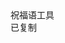 <html lang="zh-CN">
<head>
  <meta charset="UTF-8">
  <meta name="viewport" content="width=device-width, initial-scale=1.0">
  <title>祝福语</title>
  <script src="https://cdn.tailwindcss.com"></script>
  <link href="https://cdn.jsdelivr.net/npm/font-awesome@4.7.0/css/font-awesome.min.css" rel="stylesheet">
  
  <script>
    tailwind.config = {
      theme: {
        extend: {
          colors: {
            primary: '#165DFF',
            success: '#00B42A',
            neutral: '#F5F7FA',
            'neutral-light': '#F9FAFB',
          },
          fontFamily: {
            inter: ['Inter', 'system-ui', 'sans-serif'],
          },
          boxShadow: {
            'micro': '0 1px 4px rgba(0,0,0,0.05)',
          },
          borderRadius: {
            'sm': '4px',
          }
        },
      }
    }
  </script>
  
  <style type="text/tailwindcss">
    body {
      overscroll-behavior: none;
    }
    .blessing-card {
      transition: transform 0.2s ease, box-shadow 0.2s ease;
    }
    .blessing-card:hover {
      transform: translateX(4px);
      box-shadow: 0 2px 8px rgba(22, 93, 255, 0.1);
    }
  </style>
</head>
<body class="font-inter bg-neutral-light min-h-screen">

  <main class="max-w-6xl mx-auto px-4 pb-12">
    <div class="grid grid-cols-1 gap-3" id="blessingContainer">
      <!-- 祝福语卡片动态生成 -->
    </div>
  </main>

  <footer class="bg-white border-t border-gray-200 py-3">
    <div class="text-center text-xs text-gray-500">
       祝福语工具     </div>
  </footer>

  <div id="toast" class="fixed bottom-6 left-1/2 transform -translate-x-1/2 bg-success text-white px-4 py-2 rounded-sm shadow-md opacity-0 transition-opacity duration-300">
    <i class="fa fa-check mr-1"></i>
    <span>已复制</span>
  </div>

  <script>
       const blessings = [
{id: 1, content: "激动人心的暑期要来啦"},
{id: 2, content: "这个暑期大家怎么安排"},
{id: 3, content: "去海边是个不错的选择"},
{id: 4, content: "海风轻拂笑声满途"},
{id: 5, content: "暑期逐浪乐一夏"},
{id: 6, content: "赤足踏浪沙暖风轻"},
{id: 7, content: "盛夏进行时"},
{id: 8, content: "怎么办我已经闻到海风的味道了"},
{id: 9, content: "暑期心飞扬"},
{id: 10, content: "还有什么比夏天在水里玩更开心的呢"},
{id: 11, content: "夏天更要动起来"},
{id: 12, content: "放下手机走出空调房"},
{id: 13, content: "拥抱自然的同时要注意防晒"},
{id: 14, content: "快乐暑期天天开心"},
{id: 15, content: "朋友们你们放假吗"},
{id: 16, content: "不放假也要给自己创造假期"},
{id: 17, content: "炎热的夏天和沙滩最配了"},
{id: 18, content: "暑期转眼就来到忧愁烦恼都赶跑"},
{id: 19, content: "暑期来临让烦恼歇歇班"},
{id: 20, content: "暑期快乐到压力往后倒"},
{id: 21, content: "热情胜过酷暑的天气"},
{id: 22, content: "放暑期啦给心情也放个假"},
{id: 23, content: "这个暑期给放三2充电呀"}, 
{id: 24, content: "快乐暑期和我一起变强"},
{id: 25, content: "何以消烦暑"},
{id: 26, content: "端坐一院中"},
{id: 27, content: "眼前无长物"},
{id: 28, content: "窗下有清风"},
{id: 29, content: "懒摇白羽扇"},
{id: 30, content: "裸袒青林中"},
{id: 31, content: "散发乘夕凉"},
{id: 32, content: "开轩卧闲敞"},
{id: 33, content: "荷风送香气"},
{id: 34, content: "竹露滴清响"},
{id: 35, content: "僧舍清凉竹树新"},
{id: 36, content: "初经一雨洗诸尘"},
{id: 37, content: "微风忽起吹莲叶"},
{id: 38, content: "青玉盘中泻水银"},
{id: 39, content: "风蒲猎猎小池塘"},
{id: 40, content: "过雨荷花满院香"},
{id: 41, content: "沈李浮瓜冰雪凉"},
{id: 42, content: "南风不用蒲葵扇"},
{id: 43, content: "纱帽闲眠对水鸥"},
{id: 44, content: "尽室林塘涤暑烦"},
{id: 45, content: "旷然如不在尘寰"},
{id: 46, content: "谁人敢议清风价"},
{id: 47, content: "无乐能过百日闲"},
{id: 48, content: "烈日炎炎嗨翻天"},
{id: 49, content: "清凉有夏暑中有你"},
{id: 50, content: "祝大家暑期快乐"},
    ];

    // 渲染函数
    function renderBlessings() {
      const container = document.getElementById('blessingContainer');
      container.innerHTML = blessings.map(blessing => `
        <div class="blessing-card bg-white rounded-sm shadow-micro p-3">
          <div class="flex items-center mb-2">
            <div class="w-6 h-6 bg-primary/10 rounded-full flex items-center justify-center mr-2">
              <span class="text-primary font-semibold text-xs">${blessing.id}</span>
            </div>
            <p class="text-gray-800 text-xs ${blessing.content === '无' ? 'text-gray-400 italic' : ''}">
              ${blessing.content || '（无内容）'}
            </p>
          </div>
          <div class="flex justify-between items-center">
            <span class="text-xs text-gray-400">ID: ${blessing.id.toString().padStart(3, '0')}</span>

            <button class="copy-btn px-8 py-3 bg-primary text-white text-xs rounded-sm" data-id="${blessing.id}">
              <i class="fa fa-copy mr-0.5"></i> 复制
            </button>
          </div>
        </div>
      `).join('');

      // 绑定复制事件
      document.querySelectorAll('.copy-btn').forEach(btn => {
        btn.addEventListener('click', () => {
          const id = parseInt(btn.dataset.id);
          const content = blessings.find(b => b.id === id).content;
          if (content === '无') return showToast('无内容');
          navigator.clipboard.writeText(content).then(() => showToast());
        });
      });
    }

    
    // 初始化渲染
    document.addEventListener('DOMContentLoaded', renderBlessings);

    // 提示框
    function showToast(msg = '已复制') {
      const toast = document.getElementById('toast');
      toast.querySelector('span').textContent = msg;
      toast.classList.add('opacity-100');
      setTimeout(() => toast.classList.remove('opacity-100'), 1500);
    }
  </script>

    
